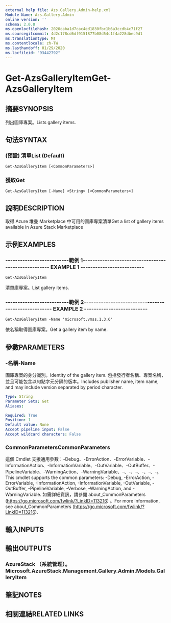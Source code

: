 ```yaml
---
external help file: Azs.Gallery.Admin-help.xml
Module Name: Azs.Gallery.Admin
online version: ''
schema: 2.0.0
ms.openlocfilehash: 2020caba1d7cac4ed1830fbc1b6a3ccdb4c71f27
ms.sourcegitcommit: 4d2c178cd6df9151877b08d54c1f4a228dbec9d1
ms.translationtype: MT
ms.contentlocale: zh-TW
ms.lasthandoff: 01/29/2020
ms.locfileid: "93442792"
---
```

# <span data-ttu-id="c6827-101">Get-AzsGalleryItem</span><span class="sxs-lookup"><span data-stu-id="c6827-101">Get-AzsGalleryItem</span></span>

## <span data-ttu-id="c6827-102">摘要</span><span class="sxs-lookup"><span data-stu-id="c6827-102">SYNOPSIS</span></span>
<span data-ttu-id="c6827-103">列出圖庫專案。</span><span class="sxs-lookup"><span data-stu-id="c6827-103">Lists gallery items.</span></span>

## <span data-ttu-id="c6827-104">句法</span><span class="sxs-lookup"><span data-stu-id="c6827-104">SYNTAX</span></span>

### <span data-ttu-id="c6827-105"> (預設) 清單</span><span class="sxs-lookup"><span data-stu-id="c6827-105">List (Default)</span></span>
```
Get-AzsGalleryItem [<CommonParameters>]
```

### <span data-ttu-id="c6827-106">獲取</span><span class="sxs-lookup"><span data-stu-id="c6827-106">Get</span></span>
```
Get-AzsGalleryItem [-Name] <String> [<CommonParameters>]
```

## <span data-ttu-id="c6827-107">說明</span><span class="sxs-lookup"><span data-stu-id="c6827-107">DESCRIPTION</span></span>
<span data-ttu-id="c6827-108">取得 Azure 堆疊 Marketplace 中可用的圖庫專案清單</span><span class="sxs-lookup"><span data-stu-id="c6827-108">Get a list of gallery items available in Azure Stack Marketplace</span></span>

## <span data-ttu-id="c6827-109">示例</span><span class="sxs-lookup"><span data-stu-id="c6827-109">EXAMPLES</span></span>

### <span data-ttu-id="c6827-110">--------------------------範例 1--------------------------</span><span class="sxs-lookup"><span data-stu-id="c6827-110">-------------------------- EXAMPLE 1 --------------------------</span></span>
```
Get-AzsGalleryItem
```

<span data-ttu-id="c6827-111">清單庫專案。</span><span class="sxs-lookup"><span data-stu-id="c6827-111">List gallery items.</span></span>

### <span data-ttu-id="c6827-112">--------------------------範例 2--------------------------</span><span class="sxs-lookup"><span data-stu-id="c6827-112">-------------------------- EXAMPLE 2 --------------------------</span></span>
```
Get-AzsGalleryItem -Name 'microsoft.vmss.1.3.6'
```

<span data-ttu-id="c6827-113">依名稱取得圖庫專案。</span><span class="sxs-lookup"><span data-stu-id="c6827-113">Get a gallery item by name.</span></span>

## <span data-ttu-id="c6827-114">參數</span><span class="sxs-lookup"><span data-stu-id="c6827-114">PARAMETERS</span></span>

### <span data-ttu-id="c6827-115">-名稱</span><span class="sxs-lookup"><span data-stu-id="c6827-115">-Name</span></span>
<span data-ttu-id="c6827-116">圖庫專案的身分識別。</span><span class="sxs-lookup"><span data-stu-id="c6827-116">Identity of the gallery item.</span></span>
<span data-ttu-id="c6827-117">包括發行者名稱、專案名稱，並且可能包含以句點字元分隔的版本。</span><span class="sxs-lookup"><span data-stu-id="c6827-117">Includes publisher name, item name, and may include version separated by period character.</span></span>

```yaml
Type: String
Parameter Sets: Get
Aliases: 

Required: True
Position: 1
Default value: None
Accept pipeline input: False
Accept wildcard characters: False
```

### <span data-ttu-id="c6827-118">CommonParameters</span><span class="sxs-lookup"><span data-stu-id="c6827-118">CommonParameters</span></span>
<span data-ttu-id="c6827-119">這個 Cmdlet 支援通用參數：-Debug、-ErrorAction、-ErrorVariable、-InformationAction、-InformationVariable、-OutVariable、-OutBuffer、-PipelineVariable、-WarningAction、-WarningVariable、-、-、-、-、-、-。</span><span class="sxs-lookup"><span data-stu-id="c6827-119">This cmdlet supports the common parameters: -Debug, -ErrorAction, -ErrorVariable, -InformationAction, -InformationVariable, -OutVariable, -OutBuffer, -PipelineVariable, -Verbose, -WarningAction, and -WarningVariable.</span></span> <span data-ttu-id="c6827-120">如需詳細資訊，請參閱 about_CommonParameters (https://go.microsoft.com/fwlink/?LinkID=113216) 。</span><span class="sxs-lookup"><span data-stu-id="c6827-120">For more information, see about_CommonParameters (https://go.microsoft.com/fwlink/?LinkID=113216).</span></span>

## <span data-ttu-id="c6827-121">輸入</span><span class="sxs-lookup"><span data-stu-id="c6827-121">INPUTS</span></span>

## <span data-ttu-id="c6827-122">輸出</span><span class="sxs-lookup"><span data-stu-id="c6827-122">OUTPUTS</span></span>

### <span data-ttu-id="c6827-123">AzureStack （系統管理）。</span><span class="sxs-lookup"><span data-stu-id="c6827-123">Microsoft.AzureStack.Management.Gallery.Admin.Models.GalleryItem</span></span>

## <span data-ttu-id="c6827-124">筆記</span><span class="sxs-lookup"><span data-stu-id="c6827-124">NOTES</span></span>

## <span data-ttu-id="c6827-125">相關連結</span><span class="sxs-lookup"><span data-stu-id="c6827-125">RELATED LINKS</span></span>

